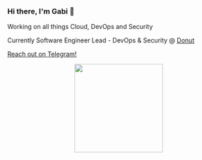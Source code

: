 ### Hi there, I'm Gabi 👋

Working on all things Cloud, DevOps and Security 

Currently Software Engineer Lead - DevOps & Security @ [Donut](https://donut.app)

[Reach out on Telegram!](https://t.me/gabileibo)

<p align="center">
  <img src="https://media.giphy.com/media/xQ9sXUTZQ9jYtawgQ4/giphy.gif" width="200">
</p>
